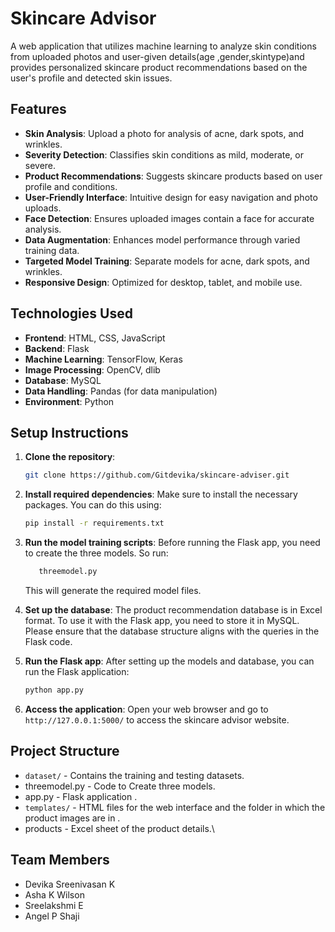 # Skincare Advisor

A web application that utilizes machine learning to analyze skin conditions from uploaded photos and user-given details(age ,gender,skintype)and provides personalized skincare product recommendations based on the user's profile and detected skin issues.

## Features

- **Skin Analysis**: Upload a photo for analysis of acne, dark spots, and wrinkles.
- **Severity Detection**: Classifies skin conditions as mild, moderate, or severe.
- **Product Recommendations**: Suggests skincare products based on user profile and conditions.
- **User-Friendly Interface**: Intuitive design for easy navigation and photo uploads.
- **Face Detection**: Ensures uploaded images contain a face for accurate analysis.
- **Data Augmentation**: Enhances model performance through varied training data.
- **Targeted Model Training**: Separate models for acne, dark spots, and wrinkles.
- **Responsive Design**: Optimized for desktop, tablet, and mobile use.

## Technologies Used

- **Frontend**: HTML, CSS, JavaScript
- **Backend**: Flask
- **Machine Learning**: TensorFlow, Keras
- **Image Processing**: OpenCV, dlib
- **Database**: MySQL
- **Data Handling**: Pandas (for data manipulation)
- **Environment**: Python

## Setup Instructions

1. **Clone the repository**:
   ```bash
   git clone https://github.com/Gitdevika/skincare-adviser.git
   ```

2. **Install required dependencies**:
   Make sure to install the necessary packages. You can do this using:
   ```bash
   pip install -r requirements.txt
   ```

3. **Run the model training scripts**:
   Before running the Flask app, you need to create the three models. So run:
   ```bash
      threemodel.py
   ```
   This will generate the required model files.

4. **Set up the database**:
   The product recommendation database is in Excel format. To use it with the Flask app, you need to store it in MySQL. Please ensure that the database structure aligns with the queries in the Flask code.

5. **Run the Flask app**:
   After setting up the models and database, you can run the Flask application:
   ```bash
   python app.py
   ```

6. **Access the application**:
   Open your web browser and go to `http://127.0.0.1:5000/` to access the skincare advisor website.

## Project Structure

- `dataset/` - Contains the training and testing datasets.
-  threemodel.py - Code to Create three models.
-  app.py - Flask application .
- `templates/` - HTML files for the web interface and the folder in which the product images are in .
- products - Excel sheet of the product details.\



## Team Members

- Devika Sreenivasan K
- Asha K Wilson 
- Sreelakshmi E
- Angel P Shaji
